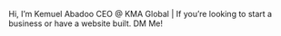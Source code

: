 Hi, I’m Kemuel Abadoo
CEO @ KMA Global | If you’re looking to start a business or have a website built. DM Me!
